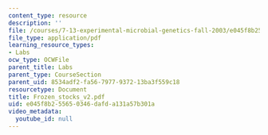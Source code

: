 ```yaml
---
content_type: resource
description: ''
file: /courses/7-13-experimental-microbial-genetics-fall-2003/e045f8b255650346dafda131a57b301a_Frozen_stocks_v2.pdf
file_type: application/pdf
learning_resource_types:
- Labs
ocw_type: OCWFile
parent_title: Labs
parent_type: CourseSection
parent_uid: 8534adf2-fa56-7977-9372-13ba3f559c18
resourcetype: Document
title: Frozen_stocks_v2.pdf
uid: e045f8b2-5565-0346-dafd-a131a57b301a
video_metadata:
  youtube_id: null
---
```

